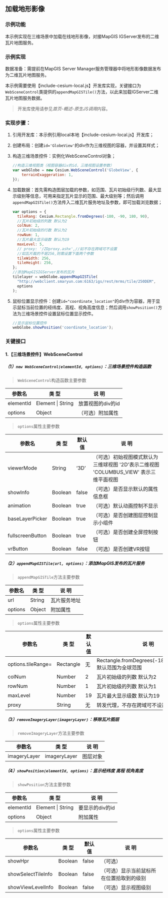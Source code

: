 ## 加载地形影像

### 示例功能

本示例实现在三维场景中加载在线地形影像，对接MapGIS IGServer发布的二维瓦片地图服务。

### 示例实现

数据准备：需提前在MapGIS Server Manager服务管理器中将地形影像数据发布为二维瓦片地图服务。

本示例需要使用【include-cesium-local.js】开发库实现，关键接口为`WebSceneControl`类提供的`appendMapGISTile()`方法，以此来加载IGServer二维瓦片地图服务数据。

> 开发库使用请参见*首页-概述-原生JS调用*内容。

### 实现步骤：

1. 引用开发库：本示例引用local本地【include-cesium-local.js】开发库；

2. 创建布局：创建`id='GlobeView'`的div作为三维视图的容器，并设置其样式；

3. 构造三维场景控件：实例化WebSceneControl对象；

    ``` javascript
    //构造三维视图类（视图容器div的id，三维视图设置参数）
    var webGlobe = new Cesium.WebSceneControl('GlobeView', {
        terrainExaggeration: 1,
    });
    ```

4. 加载数据：首先需构造图层加载的参数，如范围、瓦片初始级行列数、最大显示级别等信息，可用来指定瓦片显示的范围、最大级别等；然后调用`appendMapGISTile()`方法传入二维瓦片服务地址及参数，即可加载浏览数据；

    ``` javascript
    var options = {
      tileRang: Cesium.Rectangle.fromDegrees(-180, -90, 180, 90),
      //瓦片初始级的列数 默认为2
      colNum: 2,
      //瓦片初始级的行数 默认为2
      rowNum: 1,
      //瓦片最大显示级数 默认为19
      maxLevel: 5,
      // proxy: '/ZDproxy.ashx',//如不存在跨域可不设置
      //如瓦片裁的不是256,则需设置下面两个参数
      tileWidth: 256,
      tileHeight: 256,
    };
    //添加MapGISIGServer发布的瓦片
    tilelayer = webGlobe.appendMapGISTile(
      "http://webclient.smaryun.com:6163/igs/rest/mrms/tile/250DEM",
      options
    );
    ```

5. 鼠标位置显示控件：创建`id="coordinate_location"`的div作为容器，用于显示鼠标当前位置的经纬度、高程、视角高度信息；然后调用`showPosition()`方法为三维场景控件设置鼠标位置显示控件。

    ``` javascript
    //显示鼠标位置控件
    webGlobe.showPosition('coordinate_location');
    ```

### 关键接口

#### 1.【三维场景控件】WebSceneControl

##### （1）`new WebSceneControl(elementId, options)`：三维场景控件构造函数

> `WebSceneControl`构造函数主要参数

|参数名|类 型|说 明|
|-|-|-|
|elementId|Element \| String|放置视图的div的id|
|options|Object|（可选）附加属性|

> `options`属性主要参数

|参数名|类 型|默认值|说 明|
|-|-|-|-|
|viewerMode|String|‘3D’|（可选）初始视图模式默认为三维球视图 '2D'表示二维视图 'COLUMBUS_VIEW' 表示三维平面视图|
|showInfo|Boolean|false|（可选）是否显示默认的属性信息框|
|animation|Boolean|true|（可选）默认动画控制不显示|
|baseLayerPicker|Boolean|true|（可选）是否创建图层控制显示小组件|
|fullscreenButton|Boolean|true|（可选）是否创建全屏控制按钮|
|vrButton|Boolean|false|（可选）是否创建VR按钮|

##### （2）`appendMapGISTile(url, options)`：添加MapGIS发布的瓦片服务

> `appendMapGISTile`方法主要参数

|参数名|类 型|说 明|
|-|-|-|
|url|String|瓦片服务地址|
|options|Object|附加属性|

> `options`属性主要参数

|参数名|类 型|默认值|说 明|
|-|-|-|-|
|options.tileRange=|Rectangle|无|Rectangle.fromDegrees(-180,-90,180,90) 默认范围为全球范围|
|colNum|Number|2|瓦片初始级的列数 默认为2|
|rowNum|Number|1|瓦片初始级的列数 默认为1|
|maxLevel|Number|19|瓦片最大显示级数 默认为19|
|proxy|String|无|转发代理，不存在跨域可不设置|

##### （3）`removeImageryLayer(imageryLayer)`：移除瓦片图层

> `removeImageryLayer`方法主要参数

|参数名|类 型|说 明|
|-|-|-|
|imageryLayer|imageryLayer|图层对象|

##### （4）`showPosition(elementId, options)`：显示经纬度 高程 视角高度

> `showPosition`方法主要参数

|参数名|类 型|说 明|
|-|-|-|
|elementId|Element \| String|要显示的div的id|
|options|Object|附加属性|

> `options`属性主要参数

|参数名|类 型|默认值|说 明|
|-|-|-|-|
|showHpr|Boolean|false|（可选） |
|showSelectTileInfo|Boolean|false|（可选）显示当前鼠标所在位置拾取到的级别|
|showViewLevelInfo|Boolean|false|（可选）显示视图级别|
